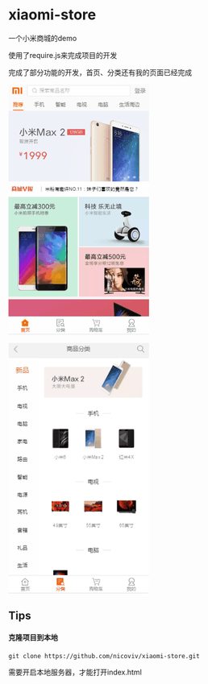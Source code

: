 # xiaomi-store
一个小米商城的demo

使用了require.js来完成项目的开发

完成了部分功能的开发，首页、分类还有我的页面已经完成

![](./img/mi1.gif)





![分类页和我的页面](./img/mi2.gif)



## Tips

#### 克隆项目到本地

```
git clone https://github.com/nicoviv/xiaomi-store.git
```

需要开启本地服务器，才能打开index.html